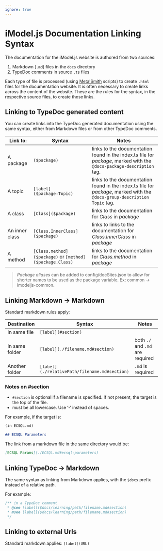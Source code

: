 ```yaml
---
ignore: true
---
```


# iModel.js Documentation Linking Syntax

The documentation for the iModel.js website is authored from two sources:

1. Markdown (`.md`) files in the `docs` directory
2. TypeDoc comments in source `.ts` files

Each type of file is processed (using [MetalSmith](https://metalsmith.io/) scripts) to create `.html` files for the documentation website. It is often necessary to create links across the content of the website. These are the rules for the syntax, in the respective source files, to create those links.

## Linking to TypeDoc generated content

You can create links into the TypeDoc generated documentation using the same syntax, either from Markdown files or from other TypeDoc comments.

| Link to: | Syntax| Notes
|---------|----|--
| A package | `($package)`| links to the documentation found in the index.ts file for *package*, marked with the `@docs-package-description` tag.
| A topic|`[label]($package:Topic)`| links to the documentation found in the index.ts file for *package*, marked with the `@docs-group-description Topic` tag.
| A class|`[Class]($package)`| links to the documentation for *Class* in *package*
| An inner class|`[Class.InnerClass]($package)`| links to links to the documentation for *Class.InnerClass* in *package*
| A method|`[Class.method]($package)` or `[method]($package.Class)`|links to the documentation for *Class.method* in *package*

> *Package aliases* can be added to config/docSites.json to allow for shorter names to be used as the package variable. Ex: common -> imodeljs-common.

## Linking Markdown -> Markdown

Standard markdown rules apply:

| Destination | Syntax | Notes
|---|---|--
| In same file |`[label](#section)`| |
| In same folder|`[label](./filename.md#section)`| both `./` and `.md` are required|
| Another folder|`[label](./relativePath/filename.md#section)`|`.md` is required|

### Notes on #section

* `#section` is optional if a filename is specified. If not present, the target is the top of the file.
* must be all lowercase. Use ‘-‘ instead of spaces.

For example, if the target is:

```md
(in ECSQL.md)

## ECSQL Parameters
```

The link from a markdown file in the same directory would be:

```md
[ECSQL Params](./ECSQL.md#ecsql-parameters)
```

## Linking TypeDoc -> Markdown

The same syntax as linking from Markdown applies, with the `$docs` prefix instead of a relative path.

For example:

```ts
/** in a TypeDoc comment
 * @see [label]($docs/learning/path/filename.md#section)
 * @see [label]($docs/learning/path/filename.md#section)
 */

```

## Linking to external Urls

Standard markdown applies: `[label](URL)`
